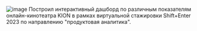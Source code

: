 ![image](https://github.com/aksenovmr/KION_dashboard/assets/120219464/1cad7fb2-b8f1-4cc9-807c-5e6e3d53133d)
Построил интерактивный дашборд по различным показателям онлайн-кинотеатра KION в рамках виртуальной стажировки Shift+Enter 2023 по направлению "продуктовая аналитика".
